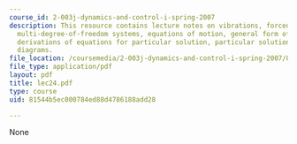 ```yaml
---
course_id: 2-003j-dynamics-and-control-i-spring-2007
description: This resource contains lecture notes on vibrations, forced response of
  multi-degree-of-freedom systems, equations of motion, general form of solution,
  derivations of equations for particular solution, particular solution, and response
  diagrams.
file_location: /coursemedia/2-003j-dynamics-and-control-i-spring-2007/81544b5ec000784ed88d4786188add28_lec24.pdf
file_type: application/pdf
layout: pdf
title: lec24.pdf
type: course
uid: 81544b5ec000784ed88d4786188add28

---
```

None